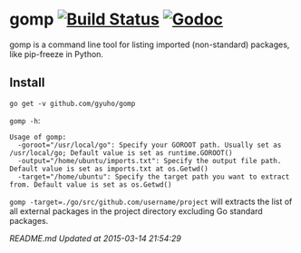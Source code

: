 gomp [![Build Status](https://travis-ci.org/gyuho/gomp.svg?branch=master)](https://travis-ci.org/gyuho/gomp) [![Godoc](http://img.shields.io/badge/godoc-reference-blue.svg?style=flat)](https://godoc.org/github.com/gyuho/gomp)
==========

gomp is a command line tool for listing imported (non-standard) packages, like pip-freeze in Python.




## Install


`go get -v github.com/gyuho/gomp`

`gomp -h`:

```
Usage of gomp:
  -goroot="/usr/local/go": Specify your GOROOT path. Usually set as /usr/local/go; Default value is set as runtime.GOROOT()
  -output="/home/ubuntu/imports.txt": Specify the output file path. Default value is set as imports.txt at os.Getwd()
  -target="/home/ubuntu": Specify the target path you want to extract from. Default value is set as os.Getwd()
```


`gomp -target=./go/src/github.com/username/project` will extracts the list of all external packages in the project directory excluding Go standard packages.






<i>README.md Updated at 2015-03-14 21:54:29</i>
